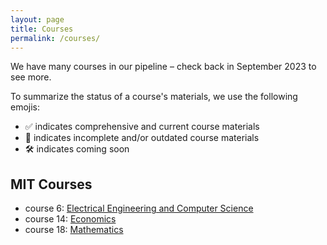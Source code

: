 ```yaml
---
layout: page
title: Courses
permalink: /courses/
---
```


We have many courses in our pipeline – check back in September 2023 to see more.

To summarize the status of a course's materials, we use the following emojis:
- ✅ indicates comprehensive and current course materials
- 🔄 indicates incomplete and/or outdated course materials
- 🛠️ indicates coming soon

## MIT Courses
- course 6: [Electrical Engineering and Computer Science](/courses/mit/course-6/)
- course 14: [Economics](/courses/mit/course-14/)
- course 18: [Mathematics](/courses/mit/course-18/)
